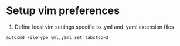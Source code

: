 # Setup vim preferences

1. Define local vim settings specific to .yml and .yaml extension files

```.vimrc
autocmd FileType yml,yaml set tabstop=2
```
